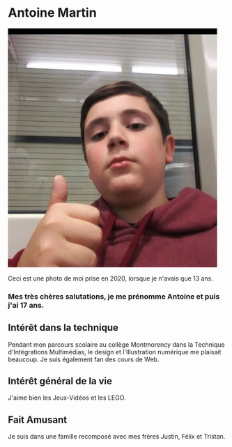 # Antoine Martin 

![image](media/image.png)

Ceci est une photo de moi prise en 2020, lorsque je n'avais que 13 ans.

### Mes très chères salutations, je me prénomme Antoine et puis j'ai 17 ans.

## Intérêt dans la technique  

Pendant mon parcours scolaire au collège Montmorency dans la Technique d'Intégrations Multimédias, le design et l'Illustration numérique me plaisait beaucoup. Je suis également fan des cours de Web. 

## Intérêt général de la vie

J'aime bien les Jeux-Vidéos et les LEGO. 

## Fait Amusant
Je suis dans une famille recomposé avec mes frères Justin, Félix et Tristan.

